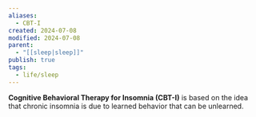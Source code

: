 ```yaml
---
aliases:
  - CBT-I
created: 2024-07-08
modified: 2024-07-08
parent:
  - "[[sleep|sleep]]"
publish: true
tags:
  - life/sleep
---
```


**Cognitive Behavioral Therapy for Insomnia (CBT-I)** is based on the idea that chronic insomnia is due to learned behavior that can be unlearned.